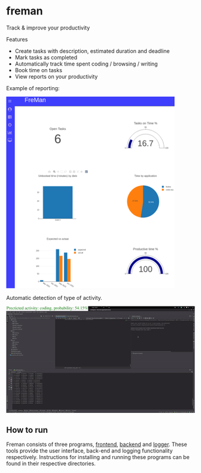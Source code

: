 # freman

Track & improve your productivity

Features
* Create tasks with description, estimated duration and deadline
* Mark tasks as completed
* Automatically track time spent coding / browsing / writing
* Book time on tasks
* View reports on your productivity


Example of reporting:  
  
<img src="reports.png" alt="report" width="450"/>
  
  
  
  
Automatic detection of type of activity.  
  
<img src="prediction.gif" alt="predict"/>



## How to run

Freman consists of three programs, [frontend](https://github.com/orchardpark/freman/tree/master/frontend), [backend](https://github.com/orchardpark/freman/tree/master/backend) and [logger](https://github.com/orchardpark/freman/tree/master/logger). These tools provide the user interface, back-end and logging functionality respectively. Instructions for installing and running these programs can be found in their respective directories.
